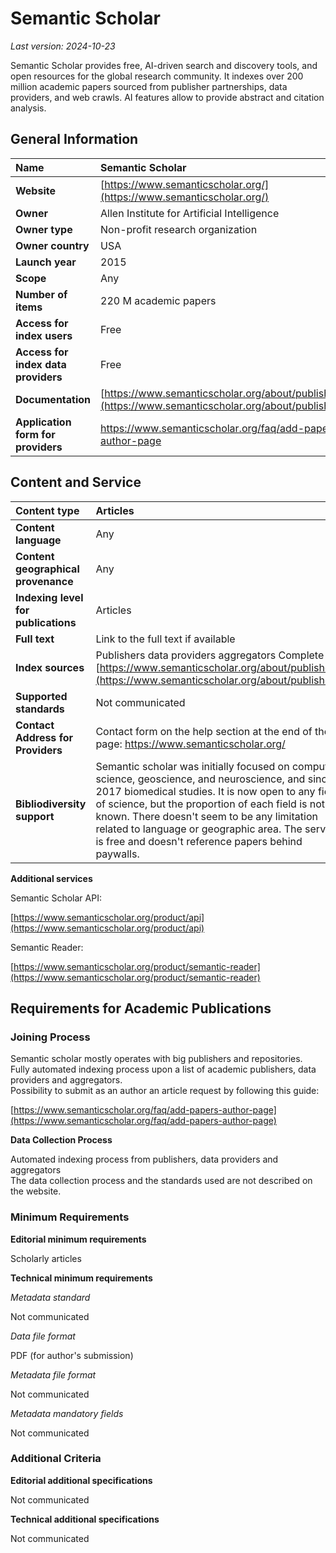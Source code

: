 # Semantic Scholar

*Last version: 2024-10-23*

Semantic Scholar provides free, AI-driven search and discovery tools, and open resources for the global research community. It indexes over 200 million academic papers sourced from publisher partnerships, data providers, and web crawls. AI features allow to provide abstract and citation analysis.

## General Information

| Name | Semantic Scholar |
| :---- | :---- |
| **Website** | [https://www.semanticscholar.org/](https://www.semanticscholar.org/) |
| **Owner** | Allen Institute for Artificial Intelligence |
| **Owner type** | Non-profit research organization |
| **Owner country** | USA |
| **Launch year** | 2015 |
| **Scope** | Any |
| **Number of items** | 220 M academic papers  |
| **Access for index users** | Free |
| **Access for index data providers** | Free |
| **Documentation** | [https://www.semanticscholar.org/about/publishers](https://www.semanticscholar.org/about/publishers) |
| **Application form for providers** | https://www.semanticscholar.org/faq/add-papers-author-page |

## Content and Service

| Content type | Articles |
| :---- | :---- |
| **Content language** | Any |
| **Content geographical provenance** | Any |
| **Indexing level for publications** | Articles |
| **Full text** | Link to the full text if available |
| **Index sources** | Publishers data providers aggregators Complete list: <br> [https://www.semanticscholar.org/about/publishers](https://www.semanticscholar.org/about/publishers)  |
| **Supported standards** | Not communicated |
| **Contact Address for Providers** | Contact form on the help section at the end of the page: https://www.semanticscholar.org/|
| **Bibliodiversity support** | Semantic scholar was initially focused on computer science, geoscience, and neuroscience, and since 2017 biomedical studies. It is now open to any field of science, but the proportion of each field is not known. There doesn't seem to be any limitation related to language or geographic area. The service is free and doesn't reference papers behind paywalls. |

**Additional services**

Semantic Scholar API:  

[https://www.semanticscholar.org/product/api](https://www.semanticscholar.org/product/api)   
    
Semantic Reader:  

[https://www.semanticscholar.org/product/semantic-reader](https://www.semanticscholar.org/product/semantic-reader) 

## Requirements for Academic Publications

### Joining Process

Semantic scholar mostly operates with big publishers and repositories.  
Fully automated indexing process upon a list of academic publishers, data providers and aggregators.  
Possibility to submit as an author an article request by following this guide:  

[https://www.semanticscholar.org/faq/add-papers-author-page](https://www.semanticscholar.org/faq/add-papers-author-page)

**Data Collection Process**

Automated indexing process from publishers, data providers and aggregators  
The data collection process and the standards used are not described on the website.

### Minimum Requirements

**Editorial minimum requirements**

Scholarly articles

**Technical minimum requirements**

*Metadata standard*

Not communicated

*Data file format*

PDF (for author's submission)

*Metadata file format*

Not communicated

*Metadata mandatory fields*

Not communicated

### Additional Criteria

**Editorial additional specifications**

Not communicated

**Technical additional specifications**

Not communicated

